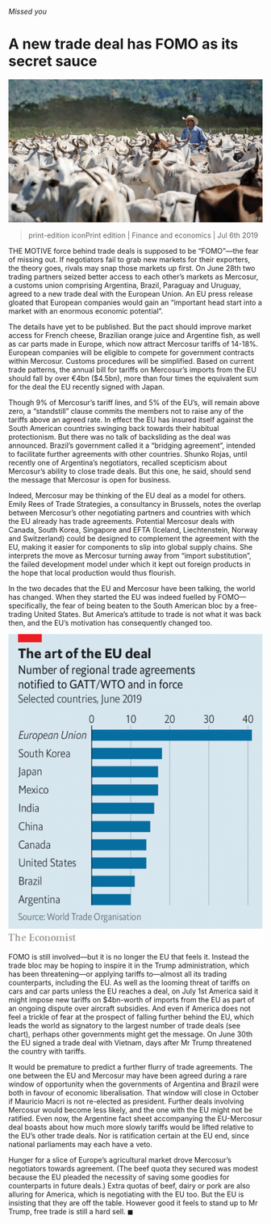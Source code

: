 ###### Missed you

# A new trade deal has FOMO as its secret sauce 

![image](images/20190706_FNP004_0.jpg) 

> print-edition iconPrint edition | Finance and economics | Jul 6th 2019 

THE MOTIVE force behind trade deals is supposed to be “FOMO”—the fear of missing out. If negotiators fail to grab new markets for their exporters, the theory goes, rivals may snap those markets up first. On June 28th two trading partners seized better access to each other’s markets as Mercosur, a customs union comprising Argentina, Brazil, Paraguay and Uruguay, agreed to a new trade deal with the European Union. An EU press release gloated that European companies would gain an “important head start into a market with an enormous economic potential”. 

The details have yet to be published. But the pact should improve market access for French cheese, Brazilian orange juice and Argentine fish, as well as car parts made in Europe, which now attract Mercosur tariffs of 14-18%. European companies will be eligible to compete for government contracts within Mercosur. Customs procedures will be simplified. Based on current trade patterns, the annual bill for tariffs on Mercosur’s imports from the EU should fall by over €4bn ($4.5bn), more than four times the equivalent sum for the deal the EU recently signed with Japan. 

Though 9% of Mercosur’s tariff lines, and 5% of the EU’s, will remain above zero, a “standstill” clause commits the members not to raise any of the tariffs above an agreed rate. In effect the EU has insured itself against the South American countries swinging back towards their habitual protectionism. But there was no talk of backsliding as the deal was announced. Brazil’s government called it a “bridging agreement”, intended to facilitate further agreements with other countries. Shunko Rojas, until recently one of Argentina’s negotiators, recalled scepticism about Mercosur’s ability to close trade deals. But this one, he said, should send the message that Mercosur is open for business. 

Indeed, Mercosur may be thinking of the EU deal as a model for others. Emily Rees of Trade Strategies, a consultancy in Brussels, notes the overlap between Mercosur’s other negotiating partners and countries with which the EU already has trade agreements. Potential Mercosur deals with Canada, South Korea, Singapore and EFTA (Iceland, Liechtenstein, Norway and Switzerland) could be designed to complement the agreement with the EU, making it easier for components to slip into global supply chains. She interprets the move as Mercosur turning away from “import substitution”, the failed development model under which it kept out foreign products in the hope that local production would thus flourish. 

In the two decades that the EU and Mercosur have been talking, the world has changed. When they started the EU was indeed fuelled by FOMO—specifically, the fear of being beaten to the South American bloc by a free-trading United States. But America’s attitude to trade is not what it was back then, and the EU’s motivation has consequently changed too. 

![image](images/20190706_FNC347.png) 

FOMO is still involved—but it is no longer the EU that feels it. Instead the trade bloc may be hoping to inspire it in the Trump administration, which has been threatening—or applying tariffs to—almost all its trading counterparts, including the EU. As well as the looming threat of tariffs on cars and car parts unless the EU reaches a deal, on July 1st America said it might impose new tariffs on $4bn-worth of imports from the EU as part of an ongoing dispute over aircraft subsidies. And even if America does not feel a trickle of fear at the prospect of falling further behind the EU, which leads the world as signatory to the largest number of trade deals (see chart), perhaps other governments might get the message. On June 30th the EU signed a trade deal with Vietnam, days after Mr Trump threatened the country with tariffs. 

It would be premature to predict a further flurry of trade agreements. The one between the EU and Mercosur may have been agreed during a rare window of opportunity when the governments of Argentina and Brazil were both in favour of economic liberalisation. That window will close in October if Mauricio Macri is not re-elected as president. Further deals involving Mercosur would become less likely, and the one with the EU might not be ratified. Even now, the Argentine fact sheet accompanying the EU-Mercosur deal boasts about how much more slowly tariffs would be lifted relative to the EU’s other trade deals. Nor is ratification certain at the EU end, since national parliaments may each have a veto. 

Hunger for a slice of Europe’s agricultural market drove Mercosur’s negotiators towards agreement. (The beef quota they secured was modest because the EU pleaded the necessity of saving some goodies for counterparts in future deals.) Extra quotas of beef, dairy or pork are also alluring for America, which is negotiating with the EU too. But the EU is insisting that they are off the table. However good it feels to stand up to Mr Trump, free trade is still a hard sell. ◼ 

